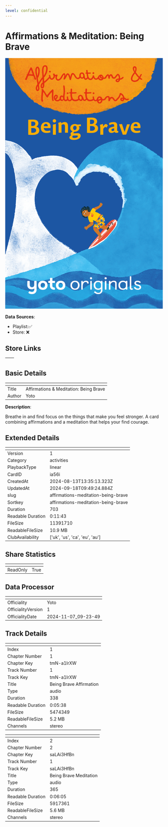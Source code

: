 ```yaml
---
level: confidential
---
```

# Affirmations & Meditation: Being Brave

![card_[ia56i].png](../../img/cards/card_[ia56i].png)

**Data Sources**: 

- Playlist:✅
- Store: ❌


## Store Links

| <!-- --> | <!-- --> |
| - | - |


## Basic Details

| <!-- --> | <!-- --> |
| - | - |
| Title | Affirmations & Meditation: Being Brave |
| Author | Yoto |

**Description**:

Breathe in and find focus on the things that make you feel stronger. A card combining affirmations and a meditation that helps your find courage.


## Extended Details

| <!-- --> | <!-- --> |
| - | - |
| Version | 1 |
| Category | activities |
| PlaybackType | linear |
| CardID | ia56i |
| CreatedAt | 2024-08-13T13:35:13.323Z |
| UpdatedAt | 2024-09-18T09:49:24.884Z |
| slug | affirmations-meditation-being-brave |
| Sortkey | affirmations-meditation-being-brave |
| Duration | 703 |
| Readable Duration | 0:11:43 |
| FileSize | 11391710 |
| ReadableFileSize | 10.9 MB |
| ClubAvailability | ['uk', 'us', 'ca', 'eu', 'au'] |


## Share Statistics

| <!-- --> | <!-- --> |
| - | - |
| ReadOnly | True |


## Data Processor

| <!-- --> | <!-- --> |
| - | - |
| Officiality | Yoto
| OfficialityVersion | 1
| OfficialityDate | 2024-11-07_09-23-49


## Track Details

| <!-- --> | <!-- --> |
| - | - |
| Index | 1 |
| Chapter Number | 1 |
| Chapter Key | tmN-a1lrXW |
| Track Number | 1 |
| Track Key | tmN-a1lrXW |
| Title | Being Brave Affirmation |
| Type | audio |
| Duration | 338 |
| Readable Duration | 0:05:38 |
| FileSize | 5474349 |
| ReadableFileSize | 5.2 MB |
| Channels | stereo |

| <!-- --> | <!-- --> |
| - | - |
| Index | 2 |
| Chapter Number | 2 |
| Chapter Key | saLAi3HfBn |
| Track Number | 1 |
| Track Key | saLAi3HfBn |
| Title | Being Brave Meditation |
| Type | audio |
| Duration | 365 |
| Readable Duration | 0:06:05 |
| FileSize | 5917361 |
| ReadableFileSize | 5.6 MB |
| Channels | stereo |

